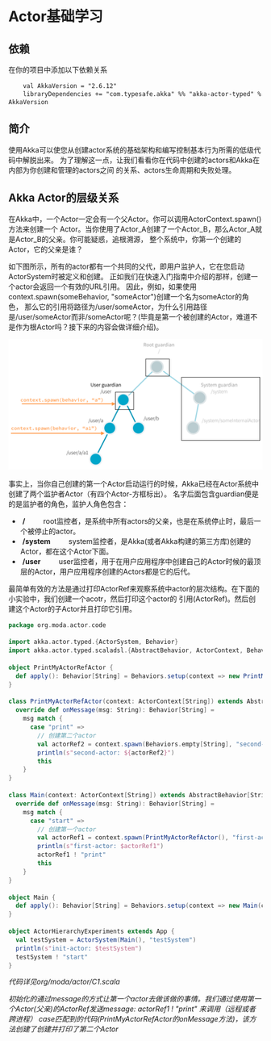 # Actor基础学习
## 依赖
在你的项目中添加以下依赖关系
```
    val AkkaVersion = "2.6.12"
    libraryDependencies += "com.typesafe.akka" %% "akka-actor-typed" % AkkaVersion
```

## 简介
使用Akka可以使您从创建actor系统的基础架构和编写控制基本行为所需的低级代码中解脱出来。
为了理解这一点，让我们看看你在代码中创建的actors和Akka在内部为你创建和管理的actors之间
的关系、actors生命周期和失败处理。

## Akka Actor的层级关系
在Akka中，一个Actor一定会有一个父Actor。你可以调用ActorContext.spawn()方法来创建一个
Actor。当你使用了Actor_A创建了一个Actor_B，那么Actor_A就是Actor_B的父亲。你可能疑惑，追根溯源，
整个系统中，你第一个创建的Actor，它的父亲是谁？

如下图所示，所有的actor都有一个共同的父代，即用户监护人，它在您启动ActorSystem时被定义和创建。
正如我们在快速入门指南中介绍的那样，创建一个actor会返回一个有效的URL引用。
因此，例如，如果使用context.spawn(someBehavior, "someActor")创建一个名为someActor的角色，
那么它的引用将路径为/user/someActor，为什么引用路径是/user/someActor而非/someActor呢？(毕竟是第一个被创建的Actor，难道不是作为根Actor吗？接下来的内容会做详细介绍)。

![actor tree diagram](../image/actor_top_tree.png)

事实上，当你自己创建的第一个Actor启动运行的时候，Akka已经在Actor系统中创建了两个监护者Actor（有四个Actor-方框标出）。
名字后面包含guardian便是的是监护者的角色，监护人角色包含：

- ​    **/** &emsp;&emsp; root监控者，是系统中所有actors的父亲，也是在系统停止时，最后一个被停止的actor。
- ​    **/system** &emsp;&emsp; system监控者，是Akka(或者Akka构建的第三方库)创建的Actor，都在这个Actor下面。
- ​    **/user** &emsp;&emsp; user监控者，用于在用户应用程序中创建自己的Actor时候的最顶层的Actor，用户应用程序创建的Actors都是它的后代。

最简单有效的方法是通过打印ActorRef来观察系统中actor的层次结构。在下面的小实验中，我们创建一个acotr，然后打印这个actor的
引用(ActorRef)。然后创建这个Actor的子Actor并且打印它引用。
```scala
package org.moda.actor.code

import akka.actor.typed.{ActorSystem, Behavior}
import akka.actor.typed.scaladsl.{AbstractBehavior, ActorContext, Behaviors}

object PrintMyActorRefActor {
  def apply(): Behavior[String] = Behaviors.setup(context => new PrintMyActorRefActor(context))
}

class PrintMyActorRefActor(context: ActorContext[String]) extends AbstractBehavior[String](context) {
  override def onMessage(msg: String): Behavior[String] =
    msg match {
      case "print" =>
        // 创建第二个actor
        val actorRef2 = context.spawn(Behaviors.empty[String], "second-actor")
        println(s"second-actor: ${actorRef2}")
        this
    }
}

class Main(context: ActorContext[String]) extends AbstractBehavior[String](context) {
  override def onMessage(msg: String): Behavior[String] =
    msg match {
      case "start" =>
        // 创建第一个actor
        val actorRef1 = context.spawn(PrintMyActorRefActor(), "first-actor")
        println(s"first-actor: $actorRef1")
        actorRef1 ! "print"
        this
    }
}

object Main {
  def apply(): Behavior[String] = Behaviors.setup(context => new Main(context))
}

object ActorHierarchyExperiments extends App {
  val testSystem = ActorSystem(Main(), "testSystem")
  println(s"init-actor: $testSystem")
  testSystem ! "start"
}
```

*代码详见org/moda/actor/C1.scala*

*初始化的通过message的方式让第一个actor去做该做的事情。我们通过使用第一个Actor(父亲)的ActorRef发送message: actorRef1 ! "print" 
来调用（远程或者跨进程）               case匹配到的代码(PrintMyActorRefActor的onMessage方法)，该方法创建了创建并打印了第二个Actor*
